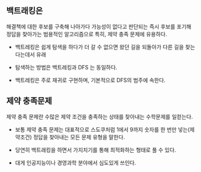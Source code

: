 ## 백트래킹은 
 해결책에 대한 후보를 구축해 나아가다 가능성이 없다고 판단되는 즉시
 후보를 포기해 정답을 찾아가는 범용적인 알고리즘으로
 특히, 제약 충족 문제에 유용하다.


- 백트레킹은 쉽게 탐색을 하다가 더 갈 수 없으면 왔던 길을 되돌아가 다른 길을 찾는다는데서 유래

- 탐색하는 방법은 백트레킹과 DFS 는 동일하다.

- 백트레킹은 주로 재귀로 구현하며, 기본적으로 DFS의 범주에 속한다.



## 제약 충족문제 

제약 충족 문제란 수많은 제약 조건을 충족하는 상태를 찾아내는 수학문제를 일컫는다.

- 보통 제약 충족 문제는 대표적으로 스도쿠처럼 1에서 9까지 숫자를 한 번만 넣는(제약조건) 정답을 찾아내는 모든 문제 유형을 말한다.

- 당연히 백트래킹을 하면서 가지치기를 통해 최적화하는 형태로 풀 수 있다.   

- 대게 인공지능이나 경영과학 분야에서 심도있게 쓰인다. 
